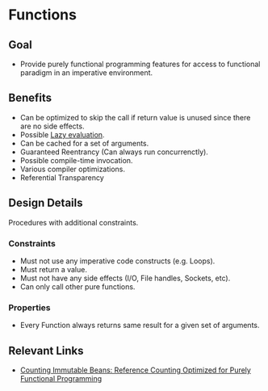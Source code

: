 # Functions

## Goal
- Provide purely functional programming features for access to functional paradigm in an 
imperative environment.

## Benefits
- Can be optimized to skip the call if return value is unused since there are no side effects.
- Possible [Lazy evaluation](LazyEvaluation.md).
- Can be cached for a set of arguments.
- Guaranteed Reentrancy (Can always run concurrenctly).
- Possible compile-time invocation.
- Various compiler optimizations.
- Referential Transparency

## Design Details
Procedures with additional constraints.

### Constraints
- Must not use any imperative code constructs (e.g. Loops).
- Must return a value.
- Must not have any side effects (I/O, File handles, Sockets, etc).
- Can only call other pure functions.

### Properties
- Every Function always returns same result for a given set of arguments.

## Relevant Links
- [Counting Immutable Beans: Reference Counting Optimized for Purely Functional Programming](https://arxiv.org/abs/1908.05647)